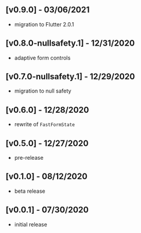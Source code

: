 ## [v0.9.0] - 03/06/2021

* migration to Flutter 2.0.1

## [v0.8.0-nullsafety.1] - 12/31/2020

* adaptive form controls

## [v0.7.0-nullsafety.1] - 12/29/2020

* migration to null safety

## [v0.6.0] - 12/28/2020

* rewrite of `FastFormState`

## [v0.5.0] - 12/27/2020

* pre-release

## [v0.1.0] - 08/12/2020

* beta release

## [v0.0.1] - 07/30/2020

* initial release
